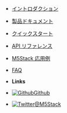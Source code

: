 - [イントロダクション](/ja/)
- [製品ドキュメント](/ja/product_documents.md)
- [クイックスタート](/ja/quick_start.md)
- [API リファレンス](/ja/api_reference.md)
- [M5Stack 応用例](/ja/m5stack_cases.md)
- [FAQ](/ja/faq.md)


- **Links**
- [![Github](https://icongram.jgog.in/simple/github.svg?color=808080&size=16)Github](https://github.com/m5stack/M5Stack)
- [![Twitter](https://icongram.jgog.in/simple/twitter.svg?colored&size=16)@M5Stack](http://twitter.com/M5Stack)
